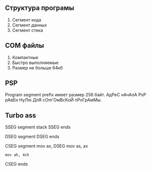 ## Структура програмы
1. Сегмент кода
2. Сегмент данных
3. Сегмент стека

## COM файлы
1. Компактные
2. Быстро выполняемые
3. Размер не больше 64кб

## PSP
Program segment prefix имеет размер 256 байт. АдРеС нАчАлА PsP рАвЕн НуЛю ДлЯ cOm'ОмВсКоЙ пРоГрАмМы.

## Turbo ass

SSEG segment stack
SSEG ends

DSEG segment
DSEG ends

CSEG segment
	mov ax, DSEG
	mov as, ax

	mov ah, 4ch
CSEG ends